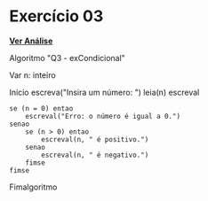 # Exercício 03

[**Ver Análise**](Analise03.md)

Algoritmo "Q3 - exCondicional"

Var
n: inteiro

Inicio
    escreva("Insira um número: ")
    leia(n)
    escreval

    se (n = 0) entao
        escreval("Erro: o número é igual a 0.")
    senao
        se (n > 0) entao
            escreval(n, " é positivo.")
        senao
            escreval(n, " é negativo.")
        fimse
    fimse

Fimalgoritmo
